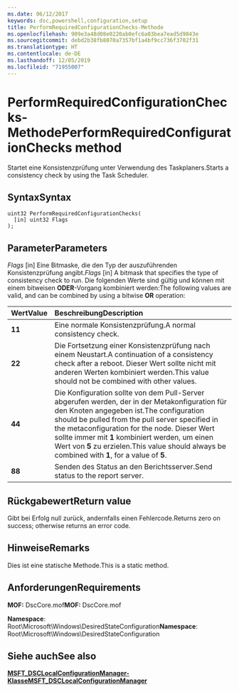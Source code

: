 ```yaml
---
ms.date: 06/12/2017
keywords: dsc,powershell,configuration,setup
title: PerformRequiredConfigurationChecks-Methode
ms.openlocfilehash: 909e3a48d08e0220ab0efc6a03bea7ead5d9843e
ms.sourcegitcommit: debd2b38fb8070a7357bf1a4bf9cc736f3702f31
ms.translationtype: HT
ms.contentlocale: de-DE
ms.lasthandoff: 12/05/2019
ms.locfileid: "71955007"
---
```

# <a name="performrequiredconfigurationchecks-method"></a><span data-ttu-id="76bb1-103">PerformRequiredConfigurationChecks-Methode</span><span class="sxs-lookup"><span data-stu-id="76bb1-103">PerformRequiredConfigurationChecks method</span></span>

<span data-ttu-id="76bb1-104">Startet eine Konsistenzprüfung unter Verwendung des Taskplaners.</span><span class="sxs-lookup"><span data-stu-id="76bb1-104">Starts a consistency check by using the Task Scheduler.</span></span>

## <a name="syntax"></a><span data-ttu-id="76bb1-105">Syntax</span><span class="sxs-lookup"><span data-stu-id="76bb1-105">Syntax</span></span>

```mof
uint32 PerformRequiredConfigurationChecks(
  [in] uint32 Flags
);
```

## <a name="parameters"></a><span data-ttu-id="76bb1-106">Parameter</span><span class="sxs-lookup"><span data-stu-id="76bb1-106">Parameters</span></span>

<span data-ttu-id="76bb1-107">*Flags* \[in\] Eine Bitmaske, die den Typ der auszuführenden Konsistenzprüfung angibt.</span><span class="sxs-lookup"><span data-stu-id="76bb1-107">*Flags* \[in\] A bitmask that specifies the type of consistency check to run.</span></span> <span data-ttu-id="76bb1-108">Die folgenden Werte sind gültig und können mit einem bitweisen **ODER**-Vorgang kombiniert werden:</span><span class="sxs-lookup"><span data-stu-id="76bb1-108">The following values are valid, and can be combined by using a bitwise **OR** operation:</span></span>

|<span data-ttu-id="76bb1-109">Wert</span><span class="sxs-lookup"><span data-stu-id="76bb1-109">Value</span></span> |<span data-ttu-id="76bb1-110">Beschreibung</span><span class="sxs-lookup"><span data-stu-id="76bb1-110">Description</span></span> |
|:--- |:---|
|<span data-ttu-id="76bb1-111">**1**</span><span class="sxs-lookup"><span data-stu-id="76bb1-111">**1**</span></span> | <span data-ttu-id="76bb1-112">Eine normale Konsistenzprüfung.</span><span class="sxs-lookup"><span data-stu-id="76bb1-112">A normal consistency check.</span></span> |
|<span data-ttu-id="76bb1-113">**2**</span><span class="sxs-lookup"><span data-stu-id="76bb1-113">**2**</span></span> | <span data-ttu-id="76bb1-114">Die Fortsetzung einer Konsistenzprüfung nach einem Neustart.</span><span class="sxs-lookup"><span data-stu-id="76bb1-114">A continuation of a consistency check after a reboot.</span></span> <span data-ttu-id="76bb1-115">Dieser Wert sollte nicht mit anderen Werten kombiniert werden.</span><span class="sxs-lookup"><span data-stu-id="76bb1-115">This value should not be combined with other values.</span></span> |
|<span data-ttu-id="76bb1-116">**4**</span><span class="sxs-lookup"><span data-stu-id="76bb1-116">**4**</span></span> | <span data-ttu-id="76bb1-117">Die Konfiguration sollte von dem Pull-Server abgerufen werden, der in der Metakonfiguration für den Knoten angegeben ist.</span><span class="sxs-lookup"><span data-stu-id="76bb1-117">The configuration should be pulled from the pull server specified in the metaconfiguration for the node.</span></span> <span data-ttu-id="76bb1-118">Dieser Wert sollte immer mit **1** kombiniert werden, um einen Wert von **5** zu erzielen.</span><span class="sxs-lookup"><span data-stu-id="76bb1-118">This value should always be combined with **1**, for a value of **5**.</span></span> |
|<span data-ttu-id="76bb1-119">**8**</span><span class="sxs-lookup"><span data-stu-id="76bb1-119">**8**</span></span> | <span data-ttu-id="76bb1-120">Senden des Status an den Berichtsserver.</span><span class="sxs-lookup"><span data-stu-id="76bb1-120">Send status to the report server.</span></span> |

## <a name="return-value"></a><span data-ttu-id="76bb1-121">Rückgabewert</span><span class="sxs-lookup"><span data-stu-id="76bb1-121">Return value</span></span>

<span data-ttu-id="76bb1-122">Gibt bei Erfolg null zurück, andernfalls einen Fehlercode.</span><span class="sxs-lookup"><span data-stu-id="76bb1-122">Returns zero on success; otherwise returns an error code.</span></span>

## <a name="remarks"></a><span data-ttu-id="76bb1-123">Hinweise</span><span class="sxs-lookup"><span data-stu-id="76bb1-123">Remarks</span></span>

<span data-ttu-id="76bb1-124">Dies ist eine statische Methode.</span><span class="sxs-lookup"><span data-stu-id="76bb1-124">This is a static method.</span></span>

## <a name="requirements"></a><span data-ttu-id="76bb1-125">Anforderungen</span><span class="sxs-lookup"><span data-stu-id="76bb1-125">Requirements</span></span>

<span data-ttu-id="76bb1-126">**MOF:** DscCore.mof</span><span class="sxs-lookup"><span data-stu-id="76bb1-126">**MOF:** DscCore.mof</span></span>

<span data-ttu-id="76bb1-127">**Namespace**: Root\Microsoft\Windows\DesiredStateConfiguration</span><span class="sxs-lookup"><span data-stu-id="76bb1-127">**Namespace**: Root\Microsoft\Windows\DesiredStateConfiguration</span></span>

## <a name="see-also"></a><span data-ttu-id="76bb1-128">Siehe auch</span><span class="sxs-lookup"><span data-stu-id="76bb1-128">See also</span></span>

[<span data-ttu-id="76bb1-129">**MSFT_DSCLocalConfigurationManager-Klasse**</span><span class="sxs-lookup"><span data-stu-id="76bb1-129">**MSFT_DSCLocalConfigurationManager**</span></span>](msft-dsclocalconfigurationmanager.md)
